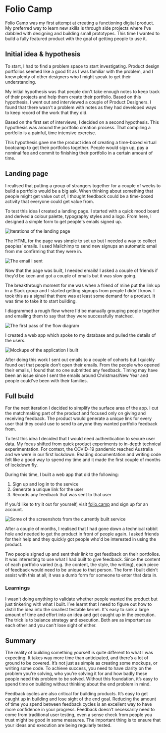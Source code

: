 # Folio Camp
Folio Camp was my first attempt at creating a functioning digital product. My preferred way to learn new skills is through side projects where I’ve dabbled with designing and building small prototypes. This time I wanted to build a fully featured product with the goal of getting people to use it.

## Initial idea & hypothesis

To start, I had to find a problem space to start investigating. Product design portfolios seemed like a good fit as I was familiar with the problem, and I knew plenty of other designers who I might speak to get their understanding. 

My initial hypothesis was that people don't take enough notes to keep track of their projects and help them create their portfolio. Based on this hypothesis, I went out and interviewed a couple of Product Designers. I found that there wasn't a problem with notes as they had developed ways to keep record of the work that they did.

Based on the first set of interviews, I decided on a second hypothesis. This hypothesis was around the portfolio creation process. That compiling a portfolio is a painful, time intensive exercise.

This hypothesis gave me the product idea of creating a time-boxed virtual bootcamp to get their portfolios together. People would sign up, pay a nominal fee and commit to finishing their portfolio in a certain amount of time.

## Landing page

I realised that putting a group of strangers together for a couple of weeks to build a portfolio would be a big ask. When thinking about something that people might get value out of, I thought feedback could be a time-boxed activity that everyone could get value from.

To test this idea I created a landing page. I started with a quick mood board and derived a colour palette, typography styles and a logo.  From here, I designed a simple form to get people's emails signed up. 

![Iterations of the landing page](images/foliocamp/landing-iterations.png)

The HTML for the page was simple to set up but I needed a way to collect peoples’ emails. I used Mailchimp to send new signups an automatic email from me confirming that they were in.

![The email I sent](images/foliocamp/landing-email.png)

Now that the page was built, I needed emails! I asked a couple of friends if they'd be keen and got a couple of emails but it was slow going.

The breakthrough moment for me was when a friend of mine put the link up in a Slack group and I started getting signups from people I didn't know. I took this as a signal that there was at least some demand for a product. It was time to take it to start building.

I diagrammed a rough flow where I'd be manually grouping people together and emailing them to say that they were successfully matched.

![The first pass of the flow diagram](images/foliocamp/landing-flow.png)

I created a web app which spoke to my database and pulled the details of the users.

![Mockups of the application I built](images/foliocamp/landing-mockups.png)

After doing this work I sent out emails to a couple of cohorts but I quickly found out that people don’t open their emails. From the people who opened their emails, I found that no one submitted any feedback. Timing may have been an issue since I sent the emails around Christmas/New Year and people could've been with their families. 

## Full build

For the next iteration I decided to simplify the surface area of the app. I cut the matchmaking part of the product and focused only on giving and receiving feedback. The product would generate a unique link for every user that they could use to send to anyone they wanted portfolio feedback from. 

To test this idea I decided that I would need authentication to secure user data. My focus shifted from quick product experiments to in-depth technical experimentation. For context, the COVID-19 pandemic reached Australia and we were in our first lockdown. Reading documentation and writing code felt like a good way to spend my time and it made the first couple of months of lockdown fly. 

During this time, I built a web app that did the following:

1. Sign up and log in to the service
2. Generate a unique link for the user
3. Records any feedback that was sent to that user

If you’d like to try it out for yourself, visit [folio.camp](https://folio.camp) and sign up for an account.

![Some of the screenshots from the currently built service](images/foliocamp/build-screenshots.png)

After a couple of months, I realised that I had gone down a technical rabbit hole and needed to get the product in front of people again. I asked friends for their help and they quickly got people who'd be interested in using the product.  

Two people signed up and sent their link to get feedback on their portfolios. It was interesting to use what I had built to give feedback. Since the content of each portfolio varied (e.g. the content, the style, the writing), each piece of feedback would need to be unique to that person. The form I built didn't assist with this at all; it was a dumb form for someone to enter that data in. 

### Learnings
I wasn't doing anything to validate whether people wanted the product but just tinkering with what I built. I’ve learnt that I need to figure out how to distill the idea into the smallest testable kernel. It's easy to sink a large amount of time and effort into an idea and get caught up in the execution. The trick is to balance strategy and execution. Both are as important as each other and you can't lose sight of either.

## Summary

The reality of building something yourself is quite different to what I was expecting. It takes way more time than anticipated, and there’s a lot of ground to be covered. It’s not just as simple as creating some mockups, or writing some code. To achieve success, you need to have clarity on the problem you’re solving, who you’re solving it for and how badly these people need this problem to be solved. Without this foundation, it’s easy to spend time on building without thinking about the end problem in mind.

Feedback cycles are also critical for building products. It’s easy to get caught up in building and lose sight of the end goal. Reducing the amount of time you spend between feedback cycles is an excellent way to have more confidence in your progress. Feedback doesn’t necessarily need to come from traditional user testing, even a sense check from people you trust might be good in some measures. The important thing is to ensure that your ideas and execution are being regularly tested.